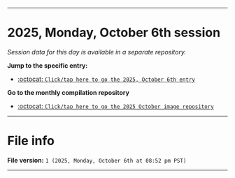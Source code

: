 
***

# 2025, Monday, October 6th session

_Session data for this day is available in a separate repository._

**Jump to the specific entry:**

- [:octocat: `Click/tap here to go the 2025, October 6th entry`](https://github.com/seanpm2001/SeansLifeArchive_Images_ModernSmurfsVillage_Y2025_V10/tree/SeansLifeArchive_ModernSmurfsVillage_Y2025_V10_Main-dev/2025/10_October/06/)

**Go to the monthly compilation repository**

- [:octocat: `Click/tap here to go the 2025 October image repository`](https://github.com/seanpm2001/SeansLifeArchive_Images_ModernSmurfsVillage_Y2025_V10/)

***

# File info

**File version:** `1 (2025, Monday, October 6th at 08:52 pm PST)`

***
